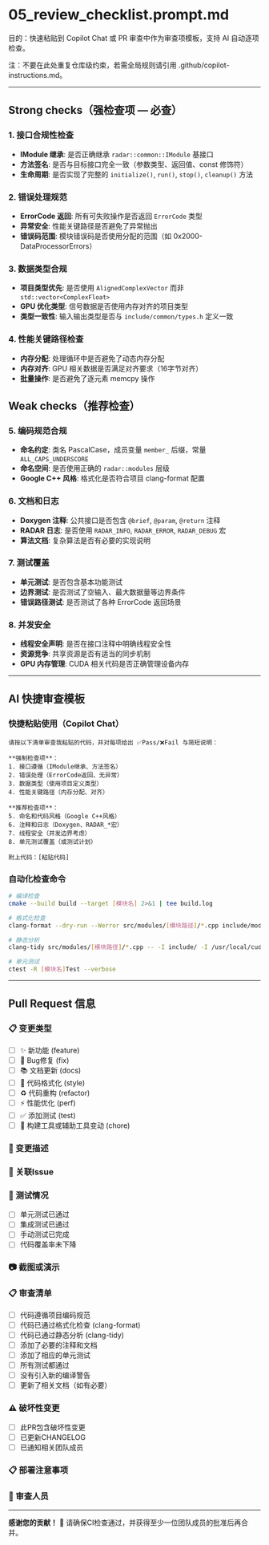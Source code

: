 # 05_review_checklist.prompt.md
目的：快速粘贴到 Copilot Chat 或 PR 审查中作为审查项模板，支持 AI 自动逐项检查。

注：不要在此处重复仓库级约束，若需全局规则请引用 .github/copilot-instructions.md。

---

## Strong checks（强检查项 — 必查）

### 1. 接口合规性检查
- **IModule 继承**: 是否正确继承 `radar::common::IModule` 基接口
- **方法签名**: 是否与目标接口完全一致（参数类型、返回值、const 修饰符）
- **生命周期**: 是否实现了完整的 `initialize()`, `run()`, `stop()`, `cleanup()` 方法

### 2. 错误处理规范
- **ErrorCode 返回**: 所有可失败操作是否返回 `ErrorCode` 类型
- **异常安全**: 性能关键路径是否避免了异常抛出
- **错误码范围**: 模块错误码是否使用分配的范围（如 0x2000-DataProcessorErrors）

### 3. 数据类型合规
- **项目类型优先**: 是否使用 `AlignedComplexVector` 而非 `std::vector<ComplexFloat>`
- **GPU 优化类型**: 信号数据是否使用内存对齐的项目类型
- **类型一致性**: 输入输出类型是否与 `include/common/types.h` 定义一致

### 4. 性能关键路径检查
- **内存分配**: 处理循环中是否避免了动态内存分配
- **内存对齐**: GPU 相关数据是否满足对齐要求（16字节对齐）
- **批量操作**: 是否避免了逐元素 memcpy 操作

## Weak checks（推荐检查）

### 5. 编码规范合规
- **命名约定**: 类名 PascalCase，成员变量 `member_` 后缀，常量 `ALL_CAPS_UNDERSCORE`
- **命名空间**: 是否使用正确的 `radar::modules` 层级
- **Google C++ 风格**: 格式化是否符合项目 clang-format 配置

### 6. 文档和日志
- **Doxygen 注释**: 公共接口是否包含 `@brief`, `@param`, `@return` 注释
- **RADAR 日志**: 是否使用 `RADAR_INFO`, `RADAR_ERROR`, `RADAR_DEBUG` 宏
- **算法文档**: 复杂算法是否有必要的实现说明

### 7. 测试覆盖
- **单元测试**: 是否包含基本功能测试
- **边界测试**: 是否测试了空输入、最大数据量等边界条件
- **错误路径测试**: 是否测试了各种 ErrorCode 返回场景

### 8. 并发安全
- **线程安全声明**: 是否在接口注释中明确线程安全性
- **资源竞争**: 共享资源是否有适当的同步机制
- **GPU 内存管理**: CUDA 相关代码是否正确管理设备内存

---

## AI 快捷审查模板

### 快捷粘贴使用（Copilot Chat）
```
请按以下清单审查我粘贴的代码，并对每项给出 ✅Pass/❌Fail 与简短说明：

**强制检查项**：
1. 接口遵循（IModule继承、方法签名）
2. 错误处理（ErrorCode返回、无异常）
3. 数据类型（使用项目定义类型）
4. 性能关键路径（内存分配、对齐）

**推荐检查项**：
5. 命名和代码风格（Google C++风格）
6. 注释和日志（Doxygen、RADAR_*宏）
7. 线程安全（并发边界考虑）
8. 单元测试覆盖（或测试计划）

附上代码：[粘贴代码]
```

### 自动化检查命令
```bash
# 编译检查
cmake --build build --target [模块名] 2>&1 | tee build.log

# 格式化检查
clang-format --dry-run --Werror src/modules/[模块路径]/*.cpp include/modules/[模块路径]/*.h

# 静态分析
clang-tidy src/modules/[模块路径]/*.cpp -- -I include/ -I /usr/local/cuda/include

# 单元测试
ctest -R [模块名]Test --verbose
```

---


## Pull Request 信息

### 📋 变更类型
<!-- 请勾选适用的变更类型 -->
- [ ] ✨ 新功能 (feature)
- [ ] 🐛 Bug修复 (fix)
- [ ] 📚 文档更新 (docs)
- [ ] 🎨 代码格式化 (style)
- [ ] ♻️ 代码重构 (refactor)
- [ ] ⚡ 性能优化 (perf)
- [ ] ✅ 添加测试 (test)
- [ ] 🔧 构建工具或辅助工具变动 (chore)

### 📝 变更描述
<!-- 简要描述你在这个PR中做了什么 -->


### 🔗 关联Issue
<!-- 如果此PR解决了某个Issue，请在此引用，格式：Closes #123 -->


### 🧪 测试情况
<!-- 描述你如何测试了这些变更 -->
- [ ] 单元测试已通过
- [ ] 集成测试已通过
- [ ] 手动测试已完成
- [ ] 代码覆盖率未下降

### 📷 截图或演示
<!-- 如果适用，请添加截图或GIF来展示变更效果 -->


### 📋 审查清单
<!-- 提交PR前请确认以下项目 -->
- [ ] 代码遵循项目编码规范
- [ ] 代码已通过格式化检查 (clang-format)
- [ ] 代码已通过静态分析 (clang-tidy)
- [ ] 添加了必要的注释和文档
- [ ] 添加了相应的单元测试
- [ ] 所有测试都通过
- [ ] 没有引入新的编译警告
- [ ] 更新了相关文档（如有必要）

### ⚠️ 破坏性变更
<!-- 如果此PR包含破坏性变更，请详细描述 -->
- [ ] 此PR包含破坏性变更
- [ ] 已更新CHANGELOG
- [ ] 已通知相关团队成员

### 📋 部署注意事项
<!-- 如果有特殊的部署要求或注意事项，请在此说明 -->


### 👥 审查人员
<!-- @提及希望审查此PR的团队成员 -->


---
**感谢您的贡献！** 🎉
请确保CI检查通过，并获得至少一位团队成员的批准后再合并。

